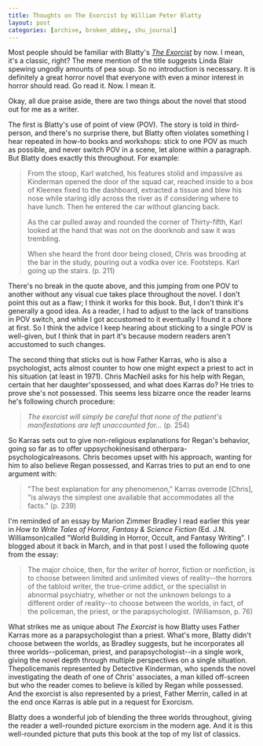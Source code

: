 ```yaml
---
title: Thoughts on The Exorcist by William Peter Blatty
layout: post
categories: [archive, broken_abbey, shu_journal]
---
```

Most people should be familiar with Blatty's [*The
Exorcist*](http://amzn.to/b3hfZd) by now. I mean, it's a classic, right?
The mere mention of the title suggests Linda Blair spewing ungodly
amounts of pea soup. So no introduction is necessary. It is definitely a
great horror novel that everyone with even a minor interest in horror
should read. Go read it. Now. I mean it.

Okay, all due praise aside, there are two things about the novel that
stood out for me as a writer.

The first is Blatty's use of point of view (POV). The story is told in
third-person, and there's no surprise there, but Blatty often violates
something I hear repeated in how-to books and workshops: stick to one
POV as much as possible, and never switch POV in a scene, let alone
within a paragraph. But Blatty does exactly this throughout. For
example:

> From the stoop, Karl watched, his features stolid and impassive as
> Kinderman opened the door of the squad car, reached inside to a box of
> Kleenex fixed to the dashboard, extracted a tissue and blew his nose
> while staring idly across the river as if considering where to have
> lunch. Then he entered the car without glancing back.
>
> As the car pulled away and rounded the corner of Thirty-fifth, Karl
> looked at the hand that was not on the doorknob and saw it was
> trembling.
>
> When she heard the front door being closed, Chris was brooding at the
> bar in the study, pouring out a vodka over ice. Footsteps. Karl going
> up the stairs. (p. 211)

There's no break in the quote above, and this jumping from one POV to
another without any visual cue takes place throughout the novel. I don't
point this out as a flaw; I think it works for this book. But, I don't
think it's generally a good idea. As a reader, I had to adjust to the
lack of transitions in POV switch, and while I got accustomed to it
eventually I found it a chore at first. So I think the advice I keep
hearing about sticking to a single POV is well-given, but I think that
in part it's because modern readers aren't accustomed to such changes.

The second thing that sticks out is how Father Karras, who is also a
psychologist, acts almost counter to how one might expect a priest to
act in his situation (at least in 1971). Chris MacNeil asks for his help
with Regan, certain that her daughter'spossessed, and what does Karras
do? He tries to prove she's not possessed. This seems less bizarre once
the reader learns he's following church procedure:

> *The exorcist will simply be careful that none of the patient's
> manifestations are left unaccounted for...* (p. 254)

So Karras sets out to give non-religious explanations for Regan's
behavior, going so far as to offer uppsychokinesisand
otherpara-psychologicalreasons. Chris becomes upset with his approach,
wanting for him to also believe Regan possessed, and Karras tries to put
an end to one argument with:

> "The best explanation for any phenomenon," Karras overrode [Chris],
> "is always the simplest one available that accommodates all the
> facts." (p. 239)

I'm reminded of an essay by Marion Zimmer Bradley I read earlier this
year in *How to Write Tales of Horror, Fantasy & Science Fiction* (Ed.
J.N. Williamson)called "World Building in Horror, Occult, and Fantasy
Writing". I blogged about it back in March, and in that post I used the
following quote from the essay:

> The major choice, then, for the writer of horror, fiction or
> nonfiction, is to choose between limited and unlimited views of
> reality--the horrors of the tabloid writer, the true-crime addict, or
> the specialist in abnormal psychiatry, whether or not the unknown
> belongs to a different order of reality--to choose between the worlds,
> in fact, of the policeman, the priest, or the parapsychologist.
> (Williamson, p. 76)

What strikes me as unique about *The Exorcist* is how Blatty uses Father
Karras more as a parapsychologist than a priest. What's more, Blatty
didn't choose between the worlds, as Bradley suggests, but he
incorporates all three worlds--policeman, priest, and
parapsychologist--in a single work, giving the novel depth through
multiple perspectives on a single situation. Thepolicemanis
represented by Detective Kinderman, who spends the novel investigating
the death of one of Chris' associates, a man killed off-screen but who
the reader comes to believe is killed by Regan while possessed. And the
exorcist is also represented by a priest, Father Merrin, called in at
the end once Karras is able put in a request for Exorcism.

Blatty does a wonderful job of blending the three worlds throughout,
giving the reader a well-rounded picture exorcism in the modern age. And
it is this well-rounded picture that puts this book at the top of my
list of classics.